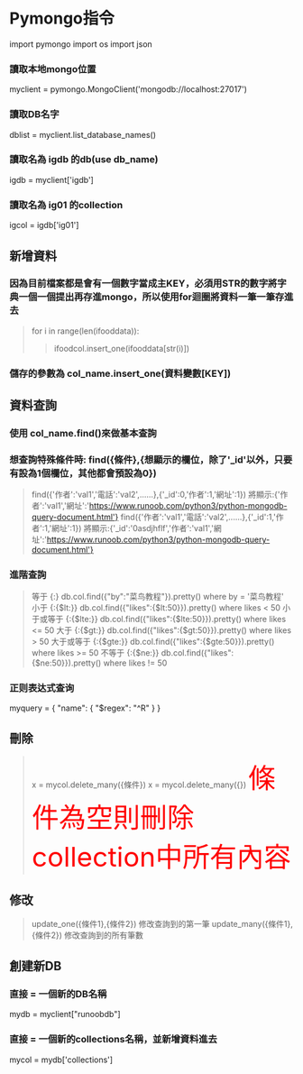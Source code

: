# Pymongo指令



import pymongo
import os
import json

### 讀取本地mongo位置
myclient = pymongo.MongoClient('mongodb://localhost:27017')      
### 讀取DB名字
dblist = myclient.list_database_names()                                                            
### 讀取名為 igdb 的db(use db_name)
igdb = myclient['igdb']                                          
### 讀取名為 ig01 的collection
igcol = igdb['ig01']                                             

## 新增資料
### 因為目前檔案都是會有一個數字當成主KEY，必須用STR的數字將字典一個一個提出再存進mongo，所以使用for迴圈將資料一筆一筆存進去
> for i in range(len(ifooddata)):
>> ifoodcol.insert_one(ifooddata[str(i)])
### 儲存的參數為 col_name.insert_one(資料變數[KEY])

## 資料查詢
### 使用 col_name.find()來做基本查詢
### 想查詢特殊條件時: find({條件},{想顯示的欄位，除了'_id'以外，只要有設為1個欄位，其他都會預設為0})
> find({'作者':'val1','電話':'val2',......},{'_id':0,'作者':1,'網址':1})
> 將顯示:{'作者':'val1','網址':'https://www.runoob.com/python3/python-mongodb-query-document.html'}
> find({'作者':'val1','電話':'val2',......},{'_id':1,'作者':1,'網址':1})
> 將顯示:{'_id':'0asdjhflf','作者':'val1','網址':'https://www.runoob.com/python3/python-mongodb-query-document.html'}

### 進階查詢
> 等于	{<key>:<value>}	db.col.find({"by":"菜鸟教程"}).pretty()	where by = '菜鸟教程'
> 小于	{<key>:{$lt:<value>}}	db.col.find({"likes":{$lt:50}}).pretty()	where likes < 50
> 小于或等于	{<key>:{$lte:<value>}}	db.col.find({"likes":{$lte:50}}).pretty()	where likes <= 50
> 大于	{<key>:{$gt:<value>}}	db.col.find({"likes":{$gt:50}}).pretty()	where likes > 50
> 大于或等于	{<key>:{$gte:<value>}}	db.col.find({"likes":{$gte:50}}).pretty()	where likes >= 50
> 不等于	{<key>:{$ne:<value>}}	db.col.find({"likes":{$ne:50}}).pretty()	where likes != 50

### 正则表达式查询
myquery = { "name": { "$regex": "^R" } }


## 刪除
> x = mycol.delete_many({條件})
> x = mycol.delete_many({})  <font color=red size=72>條件為空則刪除collection中所有內容</font>

## 修改
> update_one({條件1},{條件2})     修改查詢到的第一筆
> update_many({條件1},{條件2})    修改查詢到的所有筆數


## 創建新DB
### 直接 = 一個新的DB名稱
mydb = myclient["runoobdb"]
### 直接 = 一個新的collections名稱，並新增資料進去
mycol = mydb['collections']
